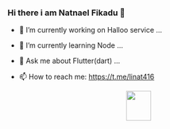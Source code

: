 

### Hi there i am Natnael Fikadu 👋

                                                                               
                                                                               
                                                                               
- 🔭 I’m currently working on Halloo service ...
- 🌱 I’m currently learning Node ...
- 💬 Ask me about Flutter(dart) ...
- 📫 How to reach me: https://t.me/linat416
                                                                               
                                                                               
                                                                               
                                                                               
  <div id="header" align="center">
  <img  width="50" height="60"  src="https://media.giphy.com/media/M9gbBd9nbDrOTu1Mqx/giphy.gif" width=">
</div>
<img src="https://github-readme-stats.vercel.app/api?username=mrnpro&&show_icons=true&title_color=ffffff&icon_color=bb2acf&text_color=daf7dc&bg_color=151515" >
